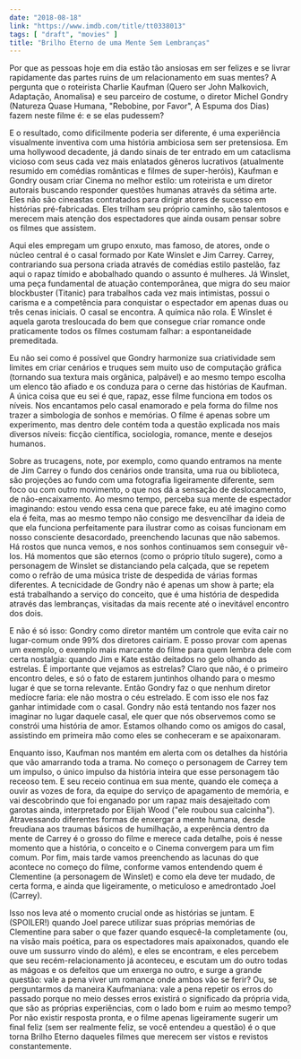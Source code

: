 ```yaml
---
date: "2018-08-18"
link: "https://www.imdb.com/title/tt0338013"
tags: [ "draft", "movies" ]
title: "Brilho Eterno de uma Mente Sem Lembranças"
---
```

Por que as pessoas hoje em dia estão tão ansiosas em ser felizes e se livrar rapidamente das partes ruins de um relacionamento em suas mentes? A pergunta que o roteirista Charlie Kaufman (Quero ser John Malkovich, Adaptação, Anomalisa) e seu parceiro de costume, o diretor Michel Gondry (Natureza Quase Humana, "Rebobine, por Favor", A Espuma dos Dias) fazem neste filme é: e se elas pudessem?

E o resultado, como dificilmente poderia ser diferente, é uma experiência visualmente inventiva com uma história ambiciosa sem ser pretensiosa. Em uma hollywood decadente, já dando sinais de ter entrado em um cataclisma vicioso com seus cada vez mais enlatados gêneros lucrativos (atualmente resumido em comédias românticas e filmes de super-heróis), Kaufman e Gondry ousam criar Cinema no melhor estilo: um roteirista e um diretor autorais buscando responder questões humanas através da sétima arte. Eles não são cineastas contratados para dirigir atores de sucesso em histórias pré-fabricadas. Eles trilham seu próprio caminho, são talentosos e merecem mais atenção dos espectadores que ainda ousam pensar sobre os filmes que assistem.

Aqui eles empregam um grupo enxuto, mas famoso, de atores, onde o núcleo central é o casal formado por Kate Winslet e Jim Carrey. Carrey, contrariando sua persona criada através de comédias estilo pastelão, faz aqui o rapaz tímido e abobalhado quando o assunto é mulheres. Já Winslet, uma peça fundamental de atuação contemporânea, que migra do seu maior blockbuster (Titanic) para trabalhos cada vez mais intimistas, possui o carisma e a competência para conquistar o espectador em apenas duas ou três cenas iniciais. O casal se encontra. A química não rola. E Winslet é aquela garota tresloucada do bem que consegue criar romance onde praticamente todos os filmes costumam falhar: a espontaneidade premeditada.

Eu não sei como é possível que Gondry harmonize sua criatividade sem limites em criar cenários e truques sem muito uso de computação gráfica (tornando sua textura mais orgânica, palpável) e ao mesmo tempo escolha um elenco tão afiado e os conduza para o cerne das histórias de Kaufman. A única coisa que eu sei é que, rapaz, esse filme funciona em todos os níveis. Nos encantamos pelo casal enamorado e pela forma do filme nos trazer a simbologia de sonhos e memórias. O filme é apenas sobre um experimento, mas dentro dele contém toda a questão explicada nos mais diversos níveis: ficção científica, sociologia, romance, mente e desejos humanos.

Sobre as trucagens, note, por exemplo, como quando entramos na mente de Jim Carrey o fundo dos cenários onde transita, uma rua ou biblioteca, são projeções ao fundo com uma fotografia ligeiramente diferente, sem foco ou com outro movimento, o que nos dá a sensação de deslocamento, de não-encaixamento. Ao mesmo tempo, perceba sua mente de espectador imaginando: estou vendo essa cena que parece fake, eu até imagino como ela é feita, mas ao mesmo tempo não consigo me desvencilhar da ideia de que ela funciona perfeitamente para ilustrar como as coisas funcionam em nosso consciente desacordado, preenchendo lacunas que não sabemos. Há rostos que nunca vemos, e nos sonhos continuamos sem conseguir vê-los. Há momentos que são eternos (como o próprio título sugere), como a personagem de Winslet se distanciando pela calçada, que se repetem como o refrão de uma música triste de despedida de várias formas diferentes. A tecnicidade de Gondry não é apenas um show à parte; ela está trabalhando a serviço do conceito, que é uma história de despedida através das lembranças, visitadas da mais recente até o inevitável encontro dos dois.

E não é só isso: Gondry como diretor mantém um controle que evita cair no lugar-comum onde 99% dos diretores cairiam. E posso provar com apenas um exemplo, o exemplo mais marcante do filme para quem lembra dele com certa nostalgia: quando Jim e Kate estão deitados no gelo olhando as estrelas. É importante que vejamos as estrelas? Claro que não, é o primeiro encontro deles, e só o fato de estarem juntinhos olhando para o mesmo lugar é que se torna relevante. Então Gondry faz o que nenhum diretor medíocre faria: ele não mostra o céu estrelado. E com isso ele nos faz ganhar intimidade com o casal. Gondry não está tentando nos fazer nos imaginar no lugar daquele casal, ele quer que nós observemos como se constrói uma história de amor. Estamos olhando como os amigos do casal, assistindo em primeira mão como eles se conheceram e se apaixonaram.

Enquanto isso, Kaufman nos mantém em alerta com os detalhes da história que vão amarrando toda a trama. No começo o personagem de Carrey tem um impulso, o único impulso da história inteira que esse personagem tão receoso tem. E seu receio continua em sua mente, quando ele começa a ouvir as vozes de fora, da equipe do serviço de apagamento de memória, e vai descobrindo que foi enganado por um rapaz mais desajeitado com garotas ainda, interpretado por Elijah Wood ("ele roubou sua calcinha"). Atravessando diferentes formas de enxergar a mente humana, desde freudiana aos traumas básicos de humilhação, a experência dentro da mente de Carrey é o grosso do filme e merece cada detalhe, pois é nesse momento que a história, o conceito e o Cinema convergem para um fim comum. Por fim, mais tarde vamos preenchendo as lacunas do que acontece no começo do filme, conforme vamos entendendo quem é Clementine (a personagem de Winslet) e como ela deve ter mudado, de certa forma, e ainda que ligeiramente, o meticuloso e amedrontado Joel (Carrey).

Isso nos leva até o momento crucial onde as histórias se juntam. E (SPOILER!) quando Joel parece utilizar suas próprias memórias de Clementine para saber o que fazer quando esquecê-la completamente (ou, na visão mais poética, para os espectadores mais apaixonados, quando ele ouve um sussurro vindo do além), e eles se encontram, e eles percebem que seu recém-relacionamento já aconteceu, e escutam um do outro todas as mágoas e os defeitos que um enxerga no outro, e surge a grande questão: vale a pena viver um romance onde ambos vão se ferir? Ou, se perguntarmos da maneira Kaufmaniana: vale a pena repetir os erros do passado porque no meio desses erros existirá o significado da própria vida, que são as próprias experiências, com o lado bom e ruim ao mesmo tempo? Por não existir resposta pronta, e o filme apenas ligeiramente sugerir um final feliz (sem ser realmente feliz, se você entendeu a questão) é o que torna Brilho Eterno daqueles filmes que merecem ser vistos e revistos constantemente.
